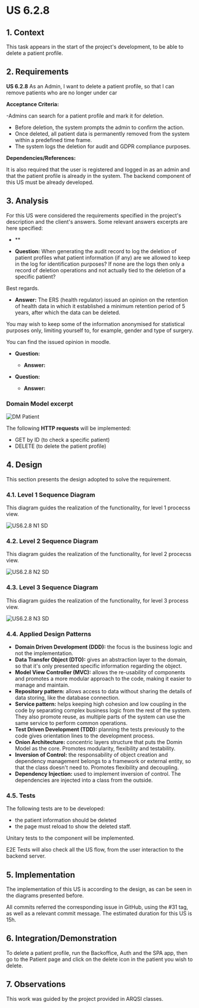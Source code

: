 # US 6.2.8

## 1. Context

This task appears in the start of the project's development, to be able to delete a patient profile.


## 2. Requirements

**US 6.2.8** As an Admin, I want to delete a patient profile, so that I can remove patients who are no longer under car


**Acceptance Criteria:**

-Admins can search for a patient profile and mark it for deletion.
- Before deletion, the system prompts the admin to confirm the action.
- Once deleted, all patient data is permanently removed from the system within a predefined
time frame.
- The system logs the deletion for audit and GDPR compliance purposes.

**Dependencies/References:**

It is also required that the user is registered and logged in as an admin and that the patient profile is already in the system.
The backend component of this US must be already developed.

## 3. Analysis

For this US were considered the requirements specified in the project's description and the client's answers. 
Some relevant answers excerpts are here specified:

- **

- **Question:** When generating the audit record to log the deletion of patient profiles what patient information (if any) are we allowed to keep in the log for identification purposes? If none are the logs then only a record of deletion operations and not actually tied to the deletion of a specific patient?

Best regards.
  - **Answer:** The ERS (health regulator) issued an opinion on the retention of health data in which it established a minimum retention period of 5 years, after which the data can be deleted. 

You may wish to keep some of the information anonymised for statistical purposes only, limiting yourself to, for example, gender and type of surgery.

You can find the issued opinion in moodle.

- **Question:**  
  - **Answer:** 



- **Question:** 
  - **Answer:** 


###  Domain Model excerpt
![DM Patient](DM%20Patient.png)

The following **HTTP requests** will be implemented:
- GET by ID (to check a specific patient)
- DELETE (to delete the patient profile)

## 4. Design

This section presents the design adopted to solve the requirement.

### 4.1. Level 1 Sequence Diagram

This diagram guides the realization of the functionality, for level 1 procecss view.

![US6.2.8 N1 SD](US6.2.8%20N1%20SD.png)


### 4.2. Level 2 Sequence Diagram

This diagram guides the realization of the functionality, for level 2 procecss view.

![US6.2.8 N2 SD](US6.2.8%20N2%20SD.png)


### 4.3. Level 3 Sequence Diagram

This diagram guides the realization of the functionality, for level 3 process view.

![US6.2.8 N3 SD](US6.2.8%20N3%20SD.png)





### 4.4. Applied Design Patterns

- **Domain Driven Development (DDD):** the focus is the business logic and not the implementation.
- **Data Transfer Object (DTO):** gives an abstraction layer to the domain, so that it's only presented specific information regarding the object.
- **Model View Controller (MVC):** allows the re-usability of components and promotes a more modular approach to the code, making it easier to manage and maintain.
- **Repository pattern:** allows access to data without sharing the details of data storing, like the database connection.
- **Service pattern:** helps keeping high cohesion and low coupling in the code by separating complex business logic from the rest of the system. They also promote reuse, as multiple parts of the system can use the same service to perform common operations.
- **Test Driven Development (TDD):** planning the tests previously to the code gives orientation lines to the development process.
- **Onion Architecture:** concentric layers structure that puts the Domin Model as the core. Promotes modularity, flexibility and testability.
- **Inversion of Control:** the responsability of object creation and dependency management belongs to a framework or external entity, so that the class doesn't need to. Promotes flexibility and decoupling.
- **Dependency Injection:** used to implement inversion of control. The dependencies are injected into a class from the outside.


### 4.5. Tests

The following tests are to be developed:
- the patient information should be deleted
- the page must reload to show the deleted staff.

Unitary tests to the component will be implemented.

E2E Tests will also check all the US flow, from the user interaction to the backend server.

## 5. Implementation

The implementation of this US is according to the design, as can be seen in the diagrams presented before.

All commits referred the corresponding issue in GitHub, using the #31 tag, as well as a relevant commit message.
The estimated duration for this US is 15h.

## 6. Integration/Demonstration

To delete a patient profile, run the Backoffice, Auth and the SPA app, then go to the Patient page and click on the delete icon in the patient you wish to delete.

## 7. Observations

This work was guided by the project provided in ARQSI classes.